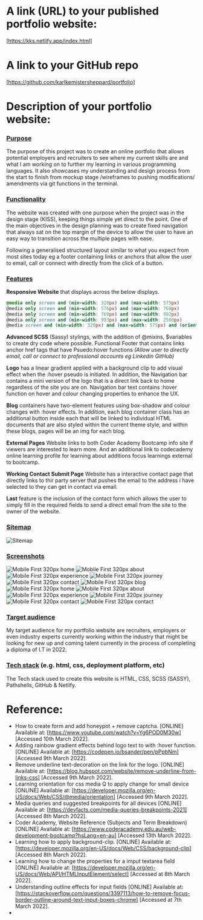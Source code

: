 



# A link (URL) to your published portfolio website:
[https://kks.netlify.app/index.html]
# A link to your GitHub repo
[https://github.com/karlkemistersheppard/portfolio]

# Description of your portfolio website:

### <u>**Purpose**</u>
The purpose of this project was to create an online portfolio that allows potential employers and recruiters to see where my current skills are and what I am working on to further my learning in various programming languages.  It also showcases my understanding and design process from the start to finish from mockup stage /wireframes to pushing modifications/ amendments via git functions in the terminal.

### <u>**Functionality**</u>
The website was created with one purpose when the project was in the design stage (KISS), keeping things simple yet direct to the point.
One of the main objectives in the design planning was to create fixed navigation that always sat on the top margin of the device to allow the user to have an easy way to transition across the multiple pages with ease.

Following a generalised structured layout similar to what you expect from most sites today eg a footer containing links or anchors that allow the user to email, call or connect with directly from the click of a button.

### <u>**Features**</u>

**Responsive Website** that displays across the below displays.
```scss 
@media only screen and (min-width: 320px) and (max-width: 575px)
@media only screen and (min-width: 576px) and (max-width: 768px)
@media only screen and (min-width: 769px) and (max-width: 992px)
@media only screen and (min-width: 993px) and (max-width: 2500px)
@media screen and (min-width: 320px) and (max-width: 575px) and (orientation: landscape)
```
**Advanced SCSS** (Sassy) stylings, with the addition of @mixins, $variables to create dry code where possible.
Functional Footer that contains links anchor href tags that have Psuedo:hover functions *(Allow user to directly email, call or connect to professional accounts eg Linkedin GitHub)*

**Logo** has a linear gradient applied with a background clip to add visual effect when the :hover pseudo is initiated.  In addition, the Navigation bar contains a mini version of the logo that is a direct link back to home regardless of the site you are on.
Navigation bar text contains :hover function on hover and colour changing properties to enhance the UX.

**Blog** containers have two-element features using box-shadow and colour changes with :hover effects.
In addition, each blog container class has an additional button inside each that will be linked to individual HTML documents that are also styled within the current theme style, and within these blogs, pages will be an img for each blog.

**External Pages** Website links to both Coder Academy Bootcamp info site if viewers are interested to learn more.  And an additional link to codecademy online learning profile for learning about additions focus learnings external to bootcamp.

**Working Contact Submit Page** Website has a interactive contact page that directly links to thir party server that pushes the email to the address i have selected to they can get in contact via email.

**Last** feature is the inclusion of the contact form which allows the user to simply fill in the required fields to send a direct email from the site to the owner of the website.


### <u>**Sitemap**</u>
![Sitemap](/src/img/Sitemap.png)

### <u>**Screenshots**</u>
![Mobile First 320px home](./img/../src/img/Home_320px_Mobile.png)
![Mobile First 320px about](./img/../src/img/About_320px_Mobile.png)
![Mobile First 320px experience](./img/../src/img/Experience_320px_Mobile.png)
![Mobile First 320px journey](./img/../src/img/Learning_320px_Mobile.png)
![Mobile First 320px contact](./img/../src/img/Blog_320px_Mobile.png)
![Mobile First 320px blog](./img/../src/img/Blog1_320px_Mobile.png)
![Mobile First 320px home](./img/../src/img/Blog2_320px_Mobile.png)
![Mobile First 320px about](./img/../src/img/Blog2_320px_Mobile.png)
![Mobile First 320px experience](./img/../src/img/Blog3_320px_Mobile.png)
![Mobile First 320px journey](./img/../src/img/Blog4_320px_Mobile.png)
![Mobile First 320px contact](./img/../src/img/Blog5_320px_Mobile.png)
![Mobile First 320px contact](./img/../src/img/Contact_320px_Mobile.png)



### <u>**Target audience**</u>
My target audience for my portfolio website are recruiters, employers or even industry experts currently working within the industry that might be looking for new up and coming talent currently in the process of completing a diploma of I.T in 2022.

### <u>**Tech stack**</u> (e.g. html, css, deployment platform, etc)

The Tech stack used to create this website is HTML, CSS, SCSS (SASSY), Pathshells, GitHub & Netlify.

# Reference:

- How to create form and add honeypot + remove captcha. [ONLINE] Available at: [https://www.youtube.com/watch?v=Yg6POD0M30w] [Accessed 10th March 2022].
- Adding rainbow gradient effects behind logo text to with :hover function. [ONLINE] Available at: [https://codepen.io/bsander/pen/pPpbNm] [Accessed 9th March 2022].
- Remove underline text-decoration on the link for the logo. [ONLINE] Available at: [https://blog.hubspot.com/website/remove-underline-from-links-css] [Accessed 9th March 2022].
- Learning orientation for css media Q to apply change for small device [ONLINE] Available at: [https://developer.mozilla.org/en-US/docs/Web/CSS/@media/orientation] [Accessed 9th March 2022].
- Media queries and suggested breakpoints for all devices [ONLINE] Available at: [https://devfacts.com/media-queries-breakpoints-2021] [Accessed 8th March 2022].
- Coder Academy, Website Reference (Subjects and Term Breakdown) [ONLINE] Available at: [https://www.coderacademy.edu.au/web-development-bootcamp?hsLang=en-au] [Accessed 13th March 2022].
- Learning how to apply background-clip. [ONLINE] Available at: [https://developer.mozilla.org/en-US/docs/Web/CSS/background-clip] [Accessed 8th March 2022].
- Learning how to change the properties for a imput textarea field [ONLINE] Available at: [https://developer.mozilla.org/en-US/docs/Web/API/HTMLInputElement/select] [Accessed at 8th March 2022].
- Understanding outline effects for input fields [ONLINE] Available at: [https://stackoverflow.com/questions/3397113/how-to-remove-focus-border-outline-around-text-input-boxes-chrome] [Accessed at 7th March 2022].
- 
